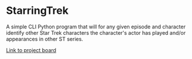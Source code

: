 # StarringTrek
A simple CLI Python program that will for any given episode and character identify other Star Trek characters the character's actor has played and/or appearances in other ST series.

[Link to project board](https://github.com/orgs/Amanda-Sarek-Co/projects/1)